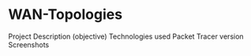# WAN-Topologies

Project Description (objective)
Technologies used
Packet Tracer version
Screenshots
